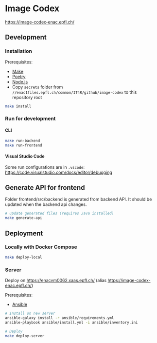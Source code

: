 # Image Codex

https://image-codex-enac.epfl.ch/

## Development

### Installation

Prerequisites:

- [Make](https://www.gnu.org/software/make/)
- [Poetry](https://python-poetry.org/)
- [Node.js](https://nodejs.org/)
- Copy `secrets` folder from `//enac1files.epfl.ch/common/IT4R/github/image-codex` to this repository root

```bash
make install
```

### Run for development

#### CLI

```bash
make run-backend
make run-frontend
```

#### Visual Studio Code

Some run configurations are in `.vscode`: https://code.visualstudio.com/docs/editor/debugging

## Generate API for frontend

Folder frontend/src/backend is generated from backend API. It should be updated when the backend api changes.

```bash
# update generated files (requires Java installed)
make generate-api
```

## Deployment

### Locally with Docker Compose

```bash
make deploy-local
```

### Server

Deploy on https://enacvm0062.xaas.epfl.ch/ (alias https://image-codex-enac.epfl.ch/)

Prerequisites:

- [Ansible](https://docs.ansible.com/ansible/latest/installation_guide/intro_installation.html)

```bash
# Install on new server
ansible-galaxy install -r ansible/requirements.yml
ansible-playbook ansible/install.yml -i ansible/inventory.ini

# Deploy
make deploy-server
```
